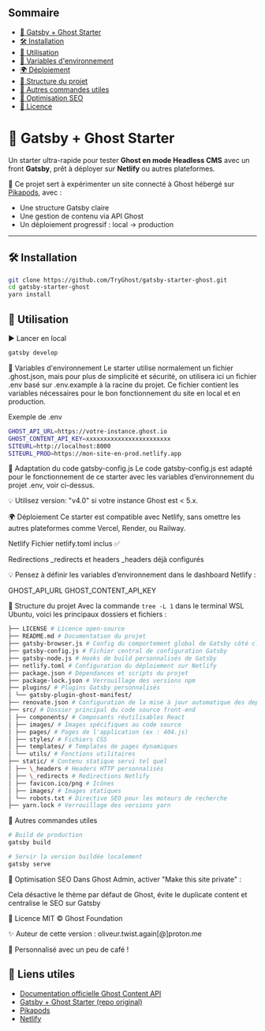 ## Sommaire

-   [🚀 Gatsby + Ghost Starter](#-gatsby--ghost-starter)
-   [🛠 Installation](#-installation)
-   [🚀 Utilisation](#-utilisation)
-   [🧪 Variables d'environnement](#-variables-denvironnement)
-   [🌍 Déploiement](#-déploiement)
-   [📁 Structure du projet](#-structure-du-projet)
-   [🧪 Autres commandes utiles](#-autres-commandes-utiles)
-   [🧠 Optimisation SEO](#-optimisation-seo)
-   [📝 Licence](#-licence)

# 🚀 Gatsby + Ghost Starter

Un starter ultra-rapide pour tester **Ghost en mode Headless CMS** avec un front **Gatsby**, prêt à déployer sur **Netlify** ou autres plateformes.

🧪 Ce projet sert à expérimenter un site connecté à Ghost hébergé sur [Pikapods](https://www.pikapods.com/), avec :

-   Une structure Gatsby claire
-   Une gestion de contenu via API Ghost
-   Un déploiement progressif : local → production

---

## 🛠 Installation

```bash
git clone https://github.com/TryGhost/gatsby-starter-ghost.git
cd gatsby-starter-ghost
yarn install
```

## 🚀 Utilisation

▶️ Lancer en local

```bash
gatsby develop
```

🧪 Variables d'environnement
Le starter utilise normalement un fichier .ghost.json, mais pour plus de simplicité et sécurité, on utilisera ici un fichier .env basé sur .env.example à la racine du projet. Ce fichier contient les variables nécessaires pour le bon fonctionnement du site en local et en production.

Exemple de .env

```bash
GHOST_API_URL=https://votre-instance.ghost.io
GHOST_CONTENT_API_KEY=xxxxxxxxxxxxxxxxxxxxxxxx
SITEURL=http://localhost:8000
SITEURL_PROD=https://mon-site-en-prod.netlify.app
```

🚀 Adaptation du code gatsby-config.js
Le code gatsby-config.js est adapté pour le fonctionnement de ce starter avec les variables d’environnement du projet .env, voir ci-dessus.

💡 Utilisez version: "v4.0" si votre instance Ghost est < 5.x.

🌍 Déploiement
Ce starter est compatible avec Netlify, sans omettre les autres plateformes comme Vercel, Render, ou Railway.

Netlify
Fichier netlify.toml inclus ✅

Redirections \_redirects et headers \_headers déjà configurés

💡 Pensez à définir les variables d’environnement dans le dashboard Netlify :

GHOST_API_URL
GHOST_CONTENT_API_KEY

📁 Structure du projet
Avec la commande `tree -L 1` dans le terminal WSL Ubuntu, voici les principaux dossiers et fichiers :

```bash
├── LICENSE # Licence open-source
├── README.md # Documentation du projet
├── gatsby-browser.js # Config du comportement global de Gatsby côté client
├── gatsby-config.js # Fichier central de configuration Gatsby
├── gatsby-node.js # Hooks de build personnalisés de Gatsby
├── netlify.toml # Configuration du déploiement sur Netlify
├── package.json # Dépendances et scripts du projet
├── package-lock.json # Verrouillage des versions npm
├── plugins/ # Plugins Gatsby personnalisés
│ └── gatsby-plugin-ghost-manifest/
├── renovate.json # Configuration de la mise à jour automatique des deps
├── src/ # Dossier principal du code source front-end
│ ├── components/ # Composants réutilisables React
│ ├── images/ # Images spécifiques au code source
│ ├── pages/ # Pages de l'application (ex : 404.js)
│ ├── styles/ # Fichiers CSS
│ ├── templates/ # Templates de pages dynamiques
│ └── utils/ # Fonctions utilitaires
├── static/ # Contenu statique servi tel quel
│ ├── \_headers # Headers HTTP personnalisés
│ ├── \_redirects # Redirections Netlify
│ ├── favicon.ico/png # Icônes
│ ├── images/ # Images statiques
│ └── robots.txt # Directive SEO pour les moteurs de recherche
├── yarn.lock # Verrouillage des versions yarn
```

🧪 Autres commandes utiles

```bash
# Build de production
gatsby build

# Servir la version buildée localement
gatsby serve
```

🧠 Optimisation SEO
Dans Ghost Admin, activer "Make this site private" :

Cela désactive le thème par défaut de Ghost, évite le duplicate content et centralise le SEO sur Gatsby

📝 Licence
MIT © Ghost Foundation

✨ Auteur de cette version : oliveur.twist.again[@]proton.me

🎯 Personnalisé avec un peu de café !

## 🔗 Liens utiles

-   [Documentation officielle Ghost Content API](https://ghost.org/docs/content-api/)
-   [Gatsby + Ghost Starter (repo original)](https://github.com/TryGhost/gatsby-starter-ghost)
-   [Pikapods](https://www.pikapods.com/)
-   [Netlify](https://www.netlify.com/)
